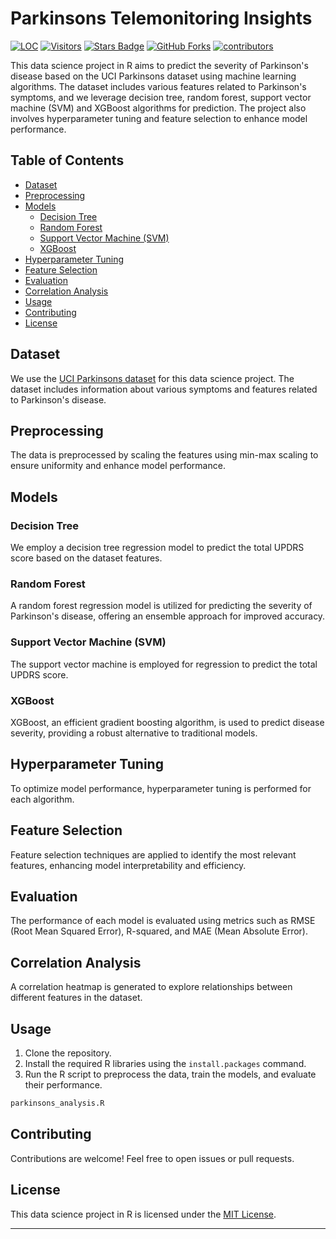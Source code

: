 
# Parkinsons Telemonitoring Insights
<a href="https://github.com/AtharvaKulkarniIT/ParkinsonsTelemonitoringInsights"><img src="https://sloc.xyz/github/AtharvaKulkarniIT/ParkinsonsTelemonitoringInsights" alt="LOC"/></a>
<a href="https://github.com/AtharvaKulkarniIT/ParkinsonsTelemonitoringInsights"><img src="https://visitor-badge.laobi.icu/badge?page_id=AtharvaKulkarniIT.ParkinsonsTelemonitoringInsights" alt="Visitors"/></a>
<a href="https://github.com/AtharvaKulkarniIT/ParkinsonsTelemonitoringInsights/stargazers"><img src="https://img.shields.io/github/stars/AtharvaKulkarniIT/ParkinsonsTelemonitoringInsights" alt="Stars Badge"/></a>
[![GitHub Forks](https://img.shields.io/github/forks/AtharvaKulkarniIT/ParkinsonsTelemonitoringInsights.svg?style=social&label=Forks&maxAge=2592000)](https://www.github.com/AtharvaKulkarniIT/ParkinsonsTelemonitoringInsights/fork)
[![contributors ](https://img.shields.io/badge/contributions-welcome-brightgreen.svg?style=flat&label=Contributions&colorA=red&colorB=black	)](#)


This data science project in R aims to predict the severity of Parkinson's disease based on the UCI Parkinsons dataset using machine learning algorithms. The dataset includes various features related to Parkinson's symptoms, and we leverage decision tree, random forest, support vector machine (SVM) and XGBoost algorithms for prediction. The project also involves hyperparameter tuning and feature selection to enhance model performance.

## Table of Contents

- [Dataset](#dataset)
- [Preprocessing](#preprocessing)
- [Models](#models)
  - [Decision Tree](#decision-tree)
  - [Random Forest](#random-forest)
  - [Support Vector Machine (SVM)](#support-vector-machine-svm)
  - [XGBoost](#xgboost)
- [Hyperparameter Tuning](#hyperparameter-tuning)
- [Feature Selection](#feature-selection)
- [Evaluation](#evaluation)
- [Correlation Analysis](#correlation-analysis)
- [Usage](#usage)
- [Contributing](#contributing)
- [License](#license)

## Dataset

We use the [UCI Parkinsons dataset](https://archive.ics.uci.edu/dataset/189/parkinsons+telemonitoring) for this data science project. The dataset includes information about various symptoms and features related to Parkinson's disease.

## Preprocessing

The data is preprocessed by scaling the features using min-max scaling to ensure uniformity and enhance model performance.

## Models

### Decision Tree

We employ a decision tree regression model to predict the total UPDRS score based on the dataset features.

### Random Forest

A random forest regression model is utilized for predicting the severity of Parkinson's disease, offering an ensemble approach for improved accuracy.

### Support Vector Machine (SVM)

The support vector machine is employed for regression to predict the total UPDRS score.

### XGBoost

XGBoost, an efficient gradient boosting algorithm, is used to predict disease severity, providing a robust alternative to traditional models.

## Hyperparameter Tuning

To optimize model performance, hyperparameter tuning is performed for each algorithm.

## Feature Selection

Feature selection techniques are applied to identify the most relevant features, enhancing model interpretability and efficiency.

## Evaluation

The performance of each model is evaluated using metrics such as RMSE (Root Mean Squared Error), R-squared, and MAE (Mean Absolute Error).

## Correlation Analysis

A correlation heatmap is generated to explore relationships between different features in the dataset.

## Usage

1. Clone the repository.
2. Install the required R libraries using the `install.packages` command.
3. Run the R script to preprocess the data, train the models, and evaluate their performance.

```R
parkinsons_analysis.R
```

## Contributing

Contributions are welcome! Feel free to open issues or pull requests.

## License

This data science project in R is licensed under the [MIT License](LICENSE).

---

